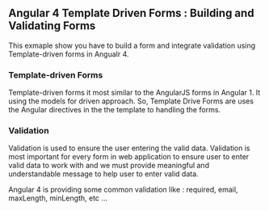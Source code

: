 ## Angular 4 Template Driven Forms : Building and Validating Forms  

This exmaple show you have to build a form and integrate validation using Template-driven forms in Angualr 4.

### Template-driven Forms

Template-driven forms it most similar to the AngularJS forms in Angular 1. It using the models for driven approach. So, Template Drive Forms are uses the Angular directives in the the template to handling the forms. 

### Validation

Validation is used to ensure the user entering the valid data. Validation is most important for every form in web application to ensure user to enter valid data to work with and we must provide meaningful and understandable message to help user to enter valid data. 

Angular 4 is providing some common validation like : required, email, maxLength, minLength, etc …
